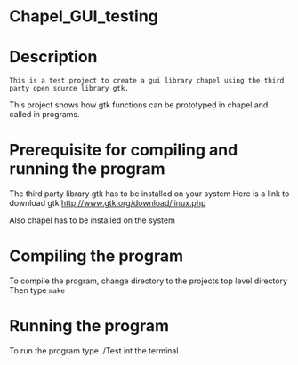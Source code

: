 # Chapel_GUI_testing

# Description
	This is a test project to create a gui library chapel using the third party open source library gtk.
This project shows how gtk functions can be prototyped in chapel and called in programs.

# Prerequisite for compiling and running the program
 The third party library gtk has to be installed on your system
 Here is a link to download gtk http://www.gtk.org/download/linux.php

 Also chapel has to be installed on the system

# Compiling the program
 To compile the program, change directory to the projects top level directory
 Then type `make`

# Running the program
To run the program type ./Test int the terminal
